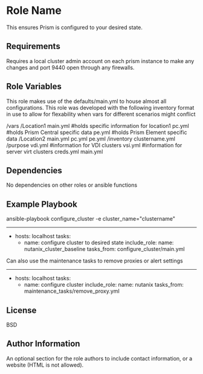 Role Name
=========

This ensures Prism is configured to your desired state.

Requirements
------------

Requires a local cluster admin account on each prism instance to make any changes and port 9440 open through any firewalls.

Role Variables
--------------

This role makes use of the defaults/main.yml to house almost all configurations.
This role was developed with the following inventory format in use to allow for flexability when vars for different scenarios might conflict

/vars
	/Location1
		main.yml #holds specific information for location1
		pc.yml #holds Prism Central specific data
		pe.yml #holds Prism Element specific data
	/Location2
		main.yml
		pc.yml
		pe.yml
	/inventory
		clustername.yml
	/purpose
		vdi.yml #information for VDI clusters
		vsi.yml #information for server virt clusters
	creds.yml
	main.yml


Dependencies
------------

No dependencies on other roles or ansible functions

Example Playbook
----------------

ansible-playbook configure_cluster -e cluster_name="clustername"

---
- hosts: localhost
  tasks:
    - name: configure cluster to desired state
      include_role:
        name: nutanix_cluster_baseline
        tasks_from: configure_cluster/main.yml


Can also use the maintenance tasks to remove proxies or alert settings

---
- hosts: localhost
  tasks:
    - name: configure cluster
      include_role:
        name: nutanix
        tasks_from: maintenance_tasks/remove_proxy.yml

License
-------

BSD

Author Information
------------------

An optional section for the role authors to include contact information, or a website (HTML is not allowed).
